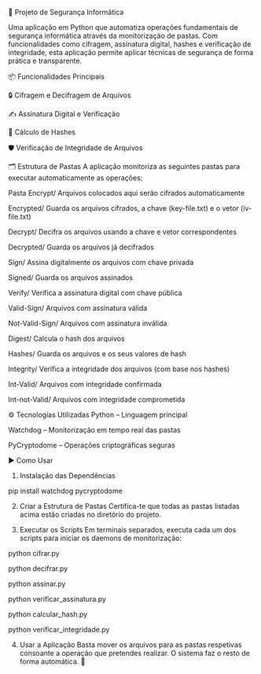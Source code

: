 🔐 Projeto de Segurança Informática

Uma aplicação em Python que automatiza operações fundamentais de segurança informática através da monitorização de pastas. Com funcionalidades como cifragem, assinatura digital, hashes e verificação de integridade, esta aplicação permite aplicar técnicas de segurança de forma prática e transparente.

📦 Funcionalidades Principais

🔒 Cifragem e Decifragem de Arquivos

✍️ Assinatura Digital e Verificação

🧮 Cálculo de Hashes

🛡️ Verificação de Integridade de Arquivos

🗂️ Estrutura de Pastas
A aplicação monitoriza as seguintes pastas para executar automaticamente as operações:

Pasta
Encrypt/	Arquivos colocados aqui serão cifrados automaticamente

Encrypted/	Guarda os arquivos cifrados, a chave (key-file.txt) e o vetor (iv-file.txt)

Decrypt/	Decifra os arquivos usando a chave e vetor correspondentes

Decrypted/	Guarda os arquivos já decifrados

Sign/	Assina digitalmente os arquivos com chave privada

Signed/	Guarda os arquivos assinados

Verify/	Verifica a assinatura digital com chave pública

Valid-Sign/	Arquivos com assinatura válida

Not-Valid-Sign/	Arquivos com assinatura inválida

Digest/	Calcula o hash dos arquivos

Hashes/	Guarda os arquivos e os seus valores de hash

Integrity/	Verifica a integridade dos arquivos (com base nos hashes)

Int-Valid/	Arquivos com integridade confirmada

Int-not-Valid/	Arquivos com integridade comprometida

⚙️ Tecnologias Utilizadas
Python – Linguagem principal

Watchdog – Monitorização em tempo real das pastas

PyCryptodome – Operações criptográficas seguras

▶️ Como Usar
1. Instalação das Dependências

pip install watchdog pycryptodome

2. Criar a Estrutura de Pastas
Certifica-te que todas as pastas listadas acima estão criadas no diretório do projeto.

3. Executar os Scripts
Em terminais separados, executa cada um dos scripts para iniciar os daemons de monitorização:

python cifrar.py

python decifrar.py

python assinar.py

python verificar_assinatura.py

python calcular_hash.py

python verificar_integridade.py

4. Usar a Aplicação
Basta mover os arquivos para as pastas respetivas consoante a operação que pretendes realizar. O sistema faz o resto de forma automática. 🚀
